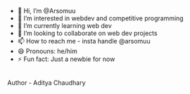 - 👋 Hi, I’m @Arsomuu
- 👀 I’m interested in webdev and competitive programming
- 🌱 I’m currently learning web dev
- 💞️ I’m looking to collaborate on web dev projects 
- 📫 How to reach me - insta handle @arsomuu
- 😄 Pronouns: he/him
- ⚡ Fun fact: Just a newbie for now

<!---
Arsomuu/Arsomuu is a ✨ special ✨ repository because its `README.md` (this file) appears on your GitHub profile.
You can click the Preview link to take a look at your changes.
--->
<br>
Author - Aditya Chaudhary